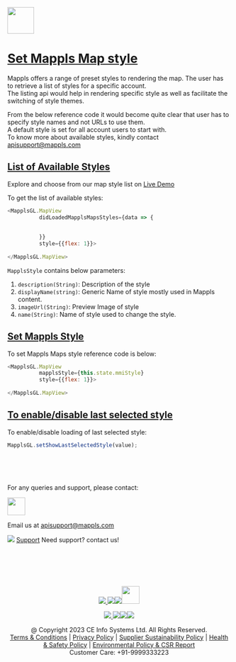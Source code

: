 [<img src="https://about.mappls.com/images/mappls-b-logo.svg" height="60"/> </p>](https://www.mapmyindia.com/api)

# [Set Mappls Map style]()

Mappls offers a range of preset styles to rendering the map. The user has to retrieve a list of styles for a specific account.   
The listing api would help in rendering specific style as well as facilitate the switching of style themes.

From the below reference code it would become quite clear that user has to specify style names and not URLs to use them.   
A default style is set for all account users to start with.   
To know more about available styles, kindly contact apisupport@mappls.com


## [List of Available Styles]()

Explore and choose from our map style list on [Live Demo](https://www.mapmyindia.com/api/advanced-maps/WebSDK-LiveDemo/map_style)

To get the list of available styles:

~~~javascript  
<MapplsGL.MapView
          didLoadedMapplsMapsStyles={data => {
            
            
          }}
          style={{flex: 1}}>
          
</MapplsGL.MapView>
~~~


`MapplsStyle` contains below parameters:

1. `description(String)`: Description of the style
2. `displayName(string)`: Generic Name of style mostly used in Mappls content.
3. `imageUrl(String)`: Preview Image of style
4. `name(String)`: Name of style used to change the style.

## [Set Mappls Style]()
To set Mappls Maps style reference code is below:

~~~javascript 
<MapplsGL.MapView
          mapplsStyle={this.state.mmiStyle}
          style={{flex: 1}}>
          
</MapplsGL.MapView>
~~~  

## [To enable/disable last selected style]()
To enable/disable loading of last selected style:

~~~javascript
MapplsGL.setShowLastSelectedStyle(value);
~~~   


<br><br><br>

For any queries and support, please contact: 

[<img src="https://about.mappls.com/images/mappls-logo.svg" height="40"/> </p>](https://about.mappls.com/api/)
Email us at [apisupport@mappls.com](mailto:apisupport@mappls.com)


![](https://www.mapmyindia.com/api/img/icons/support.png)
[Support](https://about.mappls.com/contact/)
Need support? contact us!

<br></br>
<br></br>

[<p align="center"> <img src="https://www.mapmyindia.com/api/img/icons/stack-overflow.png"/> ](https://stackoverflow.com/questions/tagged/mappls-api)[![](https://www.mapmyindia.com/api/img/icons/blog.png)](https://about.mappls.com/blog/)[![](https://www.mapmyindia.com/api/img/icons/gethub.png)](https://github.com/Mappls-api)[<img src="https://mmi-api-team.s3.ap-south-1.amazonaws.com/API-Team/npm-logo.one-third%5B1%5D.png" height="40"/> </p>](https://www.npmjs.com/org/mapmyindia) 



[<p align="center"> <img src="https://www.mapmyindia.com/june-newsletter/icon4.png"/> ](https://www.facebook.com/Mapplsofficial)[![](https://www.mapmyindia.com/june-newsletter/icon2.png)](https://twitter.com/mappls)[![](https://www.mapmyindia.com/newsletter/2017/aug/llinkedin.png)](https://www.linkedin.com/company/mappls/)[![](https://www.mapmyindia.com/june-newsletter/icon3.png)](https://www.youtube.com/channel/UCAWvWsh-dZLLeUU7_J9HiOA)




<div align="center">@ Copyright 2023 CE Info Systems Ltd. All Rights Reserved.</div>

<div align="center"> <a href="https://about.mappls.com/api/terms-&-conditions">Terms & Conditions</a> | <a href="https://about.mappls.com/about/privacy-policy">Privacy Policy</a> | <a href="https://about.mappls.com/pdf/mapmyIndia-sustainability-policy-healt-labour-rules-supplir-sustainability.pdf">Supplier Sustainability Policy</a> | <a href="https://about.mappls.com/pdf/Health-Safety-Management.pdf">Health & Safety Policy</a> | <a href="https://about.mappls.com/pdf/Environment-Sustainability-Policy-CSR-Report.pdf">Environmental Policy & CSR Report</a>

<div align="center">Customer Care: +91-9999333223</div>

